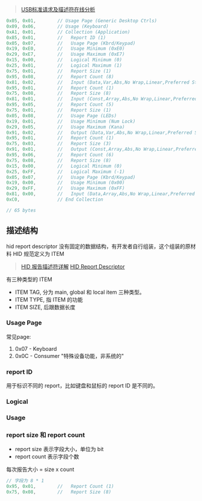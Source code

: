 

> [USB标准请求及描述符在线分析](https://www.usbzh.com/tool/usb.html)
> 


```c
0x05, 0x01,        // Usage Page (Generic Desktop Ctrls)
0x09, 0x06,        // Usage (Keyboard)
0xA1, 0x01,        // Collection (Application)
0x85, 0x01,        //   Report ID (1)
0x05, 0x07,        //   Usage Page (Kbrd/Keypad)
0x19, 0xE0,        //   Usage Minimum (0xE0)
0x29, 0xE7,        //   Usage Maximum (0xE7)
0x15, 0x00,        //   Logical Minimum (0)
0x25, 0x01,        //   Logical Maximum (1)
0x75, 0x01,        //   Report Size (1)
0x95, 0x08,        //   Report Count (8)
0x81, 0x02,        //   Input (Data,Var,Abs,No Wrap,Linear,Preferred State,No Null Position)
0x95, 0x01,        //   Report Count (1)
0x75, 0x08,        //   Report Size (8)
0x81, 0x01,        //   Input (Const,Array,Abs,No Wrap,Linear,Preferred State,No Null Position)
0x95, 0x05,        //   Report Count (5)
0x75, 0x01,        //   Report Size (1)
0x05, 0x08,        //   Usage Page (LEDs)
0x19, 0x01,        //   Usage Minimum (Num Lock)
0x29, 0x05,        //   Usage Maximum (Kana)
0x91, 0x02,        //   Output (Data,Var,Abs,No Wrap,Linear,Preferred State,No Null Position,Non-volatile)
0x95, 0x01,        //   Report Count (1)
0x75, 0x03,        //   Report Size (3)
0x91, 0x01,        //   Output (Const,Array,Abs,No Wrap,Linear,Preferred State,No Null Position,Non-volatile)
0x95, 0x06,        //   Report Count (6)
0x75, 0x08,        //   Report Size (8)
0x15, 0x00,        //   Logical Minimum (0)
0x25, 0xFF,        //   Logical Maximum (-1)
0x05, 0x07,        //   Usage Page (Kbrd/Keypad)
0x19, 0x00,        //   Usage Minimum (0x00)
0x29, 0xFF,        //   Usage Maximum (0xFF)
0x81, 0x00,        //   Input (Data,Array,Abs,No Wrap,Linear,Preferred State,No Null Position)
0xC0,              // End Collection

// 65 bytes
```

## 描述结构

hid report descriptor 没有固定的数据结构，有开发者自行组装，这个组装的原材料 HID 规范定义为 ITEM

> [HID 报告描述符详解](https://www.usbzh.com/article/detail-525.html)
> [HID Report Descriptor](https://www.usb.org/sites/default/files/documents/hid1_11.pdf)

有三种类型的 ITEM

* ITEM TAG, 分为 main, global 和 local item 三种类型。
* ITEM TYPE, 指 ITEM 的功能
* ITEM SIZE, 后跟数据长度

### Usage Page

常见page:
1. 0x07 - Keyboard
2. 0x0C - Consumer "特殊设备功能，非系统的"


### report ID

用于标识不同的 report，比如键盘和鼠标的 report ID 是不同的。


### Logical

### Usage

### report size 和 report count

* report size 表示字段大小，单位为 bit
* report count 表示字段个数

每次报告大小 = size x count

```c
// 字段为 8 * 1
0x95, 0x01,        //   Report Count (1)
0x75, 0x08,        //   Report Size (8)
```

